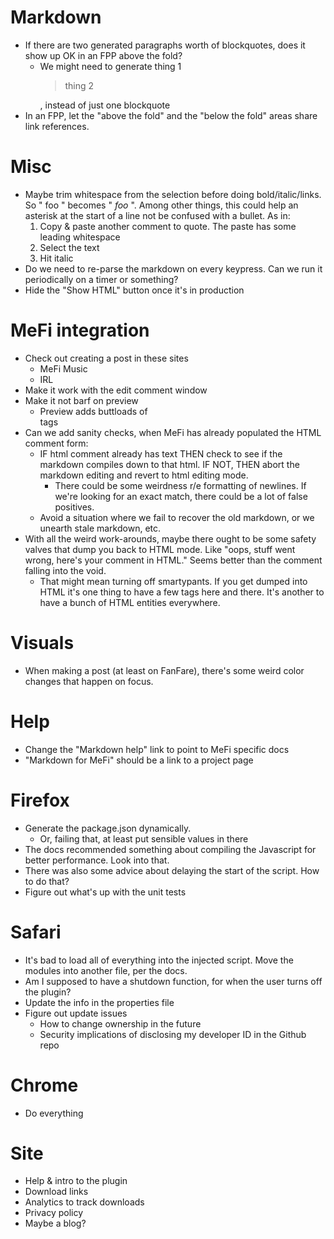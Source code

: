 Markdown
========
* If there are two generated paragraphs worth of blockquotes, does it show up OK in an FPP above the fold?
    - We might need to generate <bloqckquote>thing 1</blockquote><blockquote>thing 2</blockquote>, instead of just one blockquote
* In an FPP, let the "above the fold" and the "below the fold" areas share link references.

Misc
====
* Maybe trim whitespace from the selection before doing bold/italic/links. So " foo " becomes " *foo* ". Among other things, this could help an asterisk at the start of a line not be confused with a bullet. As in:
    1. Copy & paste another comment to quote. The paste has some leading whitespace
    2. Select the text
    3. Hit italic
* Do we need to re-parse the markdown on every keypress. Can we run it periodically on a timer or something?
* Hide the "Show HTML" button once it's in production

MeFi integration
================
* Check out creating a post in these sites
    - MeFi Music
    - IRL
* Make it work with the edit comment window
* Make it not barf on preview
    - Preview adds buttloads of <br> tags
* Can we add sanity checks, when MeFi has already populated the HTML comment form:
    - IF html comment already has text THEN check to see if the markdown compiles down to that html. IF NOT, THEN abort the markdown editing and revert to html editing mode.
        + There could be some weirdness r/e formatting of newlines. If we're looking for an exact match, there could be a lot of false positives.
    - Avoid a situation where we fail to recover the old markdown, or we unearth stale markdown, etc.
* With all the weird work-arounds, maybe there ought to be some safety valves that dump you back to HTML mode. Like "oops, stuff went wrong, here's your comment in HTML." Seems better than the comment falling into the void.
    - That might mean turning off smartypants. If you get dumped into HTML it's one thing to have a few tags here and there. It's another to have a bunch of HTML entities everywhere.

Visuals
=======
* When making a post (at least on FanFare), there's some weird color changes that happen on focus.

Help
====
* Change the "Markdown help" link to point to MeFi specific docs
* "Markdown for MeFi" should be a link to a project page

Firefox
=======
* Generate the package.json dynamically.
  - Or, failing that, at least put sensible values in there
* The docs recommended something about compiling the Javascript for better performance. Look into that.
* There was also some advice about delaying the start of the script. How to do that?
* Figure out what's up with the unit tests

Safari
======
* It's bad to load all of everything into the injected script. Move the modules into another file, per the docs.
* Am I supposed to have a shutdown function, for when the user turns off the plugin?
* Update the info in the properties file
* Figure out update issues 
    - How to change ownership in the future
    - Security implications of disclosing my developer ID in the Github repo

Chrome
======
* Do everything

Site
====
* Help & intro to the plugin
* Download links
* Analytics to track downloads
* Privacy policy
* Maybe a blog?

